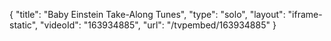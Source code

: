 {
    "title": "Baby Einstein Take-Along Tunes",
    "type": "solo",
    "layout": "iframe-static",
    "videoId": "163934885",
    "url": "\/tvpembed\/163934885"
}